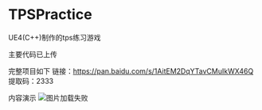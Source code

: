 # TPSPractice
UE4(C++)制作的tps练习游戏

主要代码已上传

完整项目如下
链接：https://pan.baidu.com/s/1AitEM2DqYTavCMuIkWX46Q 
提取码：2333 

内容演示
![图片加载失败](https://github.com/skavenikitclaw/TPSPractice/blob/main/ShowGame.gif)
